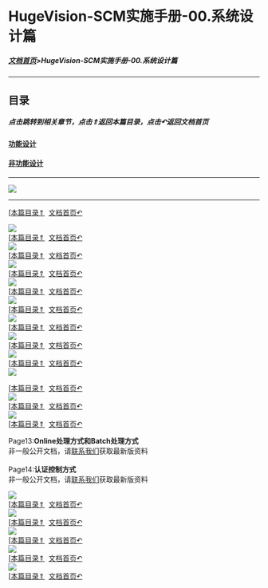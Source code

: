 # HugeVision-SCM实施手册-00.系统设计篇

<span id="目录"></span>

##### [文档首页](../../../index.md)>HugeVision-SCM实施手册-00.系统设计篇
---

## 目录

##### 点击跳转到相关章节，点击⇑返回本篇目录，点击↶返回文档首页

#### [功能设计](#1)
#### [非功能设计](#2)

---
![](幻灯片1.PNG)<br>		

---

<span id="1"></span>

[[本篇目录⇑](#目录)&nbsp;&nbsp;[文档首页↶](../../../index.md)<br>

![](幻灯片2.PNG)<br>		[[本篇目录⇑](#目录)&nbsp;&nbsp;[文档首页↶](../../../index.md)<br>
![](幻灯片3.PNG)<br>		[[本篇目录⇑](#目录)&nbsp;&nbsp;[文档首页↶](../../../index.md)<br>
![](幻灯片4.PNG)<br>		[[本篇目录⇑](#目录)&nbsp;&nbsp;[文档首页↶](../../../index.md)<br>
![](幻灯片5.PNG)<br>		[[本篇目录⇑](#目录)&nbsp;&nbsp;[文档首页↶](../../../index.md)<br>
![](幻灯片6.PNG)<br>		[[本篇目录⇑](#目录)&nbsp;&nbsp;[文档首页↶](../../../index.md)<br>
![](幻灯片7.PNG)<br>		[[本篇目录⇑](#目录)&nbsp;&nbsp;[文档首页↶](../../../index.md)<br>
![](幻灯片8.PNG)<br>		[[本篇目录⇑](#目录)&nbsp;&nbsp;[文档首页↶](../../../index.md)<br>
![](幻灯片9.PNG)<br>		[[本篇目录⇑](#目录)&nbsp;&nbsp;[文档首页↶](../../../index.md)<br>
![](幻灯片10.PNG)<br>		

<span id="2"></span>

[[本篇目录⇑](#目录)&nbsp;&nbsp;[文档首页↶](../../../index.md)<br>
![](幻灯片11.PNG)<br>		[[本篇目录⇑](#目录)&nbsp;&nbsp;[文档首页↶](../../../index.md)<br>
![](幻灯片12.PNG)<br>		[[本篇目录⇑](#目录)&nbsp;&nbsp;[文档首页↶](../../../index.md)<br>

Page13:**Online处理方式和Batch处理方式**<br>
非一般公开文档，请[联系我们](https://www.ivision-china.cn/contact-rgt.html)获取最新版资料<br>
<br>
Page14:**认证控制方式**<br>
非一般公开文档，请[联系我们](https://www.ivision-china.cn/contact-rgt.html)获取最新版资料<br>

![](幻灯片15.PNG)<br>		[[本篇目录⇑](#目录)&nbsp;&nbsp;[文档首页↶](../../../index.md)<br>
![](幻灯片16.PNG)<br>		[[本篇目录⇑](#目录)&nbsp;&nbsp;[文档首页↶](../../../index.md)<br>
![](幻灯片17.PNG)<br>		[[本篇目录⇑](#目录)&nbsp;&nbsp;[文档首页↶](../../../index.md)<br>
![](幻灯片18.PNG)<br>		[[本篇目录⇑](#目录)&nbsp;&nbsp;[文档首页↶](../../../index.md)<br>
![](幻灯片19.PNG)<br>		[[本篇目录⇑](#目录)&nbsp;&nbsp;[文档首页↶](../../../index.md)<br>
